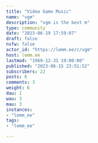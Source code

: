 ```yaml
---
title: "Video Game Music" 
name: "vgm"
description: "vgm is the best m"
type: community
date: "2023-06-19 17:59:07"
draft: false
nsfw: false
actor_id: "https://lemm.ee/c/vgm"
host: lemm.ee
lastmod: "1969-12-31 19:00:00"
published: "2023-06-15 23:51:52"
subscribers: 22
posts: 6
comments: 3
weight: 6
dau: 1
wau: 3
mau: 3
instances:
- "lemm_ee"
tags: 
- "lemm_ee"

---
```

